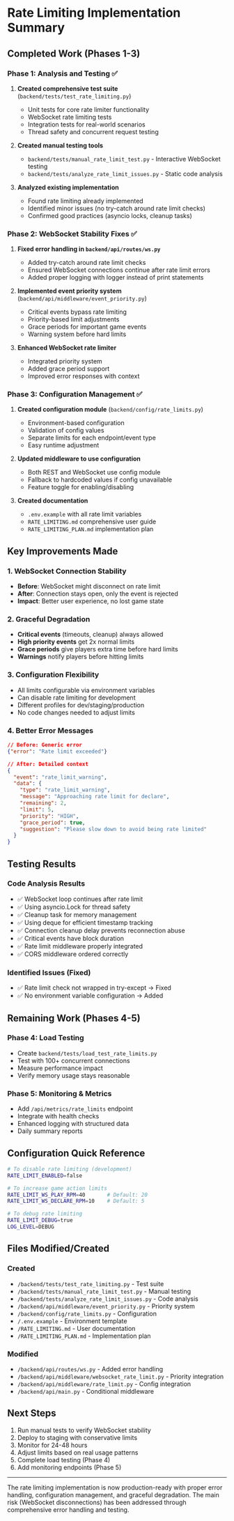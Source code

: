 # Rate Limiting Implementation Summary

## Completed Work (Phases 1-3)

### Phase 1: Analysis and Testing ✅
1. **Created comprehensive test suite** (`backend/tests/test_rate_limiting.py`)
   - Unit tests for core rate limiter functionality
   - WebSocket rate limiting tests
   - Integration tests for real-world scenarios
   - Thread safety and concurrent request testing

2. **Created manual testing tools**
   - `backend/tests/manual_rate_limit_test.py` - Interactive WebSocket testing
   - `backend/tests/analyze_rate_limit_issues.py` - Static code analysis

3. **Analyzed existing implementation**
   - Found rate limiting already implemented
   - Identified minor issues (no try-catch around rate limit checks)
   - Confirmed good practices (asyncio locks, cleanup tasks)

### Phase 2: WebSocket Stability Fixes ✅
1. **Fixed error handling in `backend/api/routes/ws.py`**
   - Added try-catch around rate limit checks
   - Ensured WebSocket connections continue after rate limit errors
   - Added proper logging with logger instead of print statements

2. **Implemented event priority system** (`backend/api/middleware/event_priority.py`)
   - Critical events bypass rate limiting
   - Priority-based limit adjustments
   - Grace periods for important game events
   - Warning system before hard limits

3. **Enhanced WebSocket rate limiter**
   - Integrated priority system
   - Added grace period support
   - Improved error responses with context

### Phase 3: Configuration Management ✅
1. **Created configuration module** (`backend/config/rate_limits.py`)
   - Environment-based configuration
   - Validation of config values
   - Separate limits for each endpoint/event type
   - Easy runtime adjustment

2. **Updated middleware to use configuration**
   - Both REST and WebSocket use config module
   - Fallback to hardcoded values if config unavailable
   - Feature toggle for enabling/disabling

3. **Created documentation**
   - `.env.example` with all rate limit variables
   - `RATE_LIMITING.md` comprehensive user guide
   - `RATE_LIMITING_PLAN.md` implementation plan

## Key Improvements Made

### 1. WebSocket Connection Stability
- **Before**: WebSocket might disconnect on rate limit
- **After**: Connection stays open, only the event is rejected
- **Impact**: Better user experience, no lost game state

### 2. Graceful Degradation
- **Critical events** (timeouts, cleanup) always allowed
- **High priority events** get 2x normal limits
- **Grace periods** give players extra time before hard limits
- **Warnings** notify players before hitting limits

### 3. Configuration Flexibility
- All limits configurable via environment variables
- Can disable rate limiting for development
- Different profiles for dev/staging/production
- No code changes needed to adjust limits

### 4. Better Error Messages
```json
// Before: Generic error
{"error": "Rate limit exceeded"}

// After: Detailed context
{
  "event": "rate_limit_warning",
  "data": {
    "type": "rate_limit_warning",
    "message": "Approaching rate limit for declare",
    "remaining": 2,
    "limit": 5,
    "priority": "HIGH",
    "grace_period": true,
    "suggestion": "Please slow down to avoid being rate limited"
  }
}
```

## Testing Results

### Code Analysis Results
- ✅ WebSocket loop continues after rate limit
- ✅ Using asyncio.Lock for thread safety
- ✅ Cleanup task for memory management
- ✅ Using deque for efficient timestamp tracking
- ✅ Connection cleanup delay prevents reconnection abuse
- ✅ Critical events have block duration
- ✅ Rate limit middleware properly integrated
- ✅ CORS middleware ordered correctly

### Identified Issues (Fixed)
- ✅ Rate limit check not wrapped in try-except → Fixed
- ✅ No environment variable configuration → Added

## Remaining Work (Phases 4-5)

### Phase 4: Load Testing
- Create `backend/tests/load_test_rate_limits.py`
- Test with 100+ concurrent connections
- Measure performance impact
- Verify memory usage stays reasonable

### Phase 5: Monitoring & Metrics
- Add `/api/metrics/rate_limits` endpoint
- Integrate with health checks
- Enhanced logging with structured data
- Daily summary reports

## Configuration Quick Reference

```bash
# To disable rate limiting (development)
RATE_LIMIT_ENABLED=false

# To increase game action limits
RATE_LIMIT_WS_PLAY_RPM=40       # Default: 20
RATE_LIMIT_WS_DECLARE_RPM=10    # Default: 5

# To debug rate limiting
RATE_LIMIT_DEBUG=true
LOG_LEVEL=DEBUG
```

## Files Modified/Created

### Created
- `/backend/tests/test_rate_limiting.py` - Test suite
- `/backend/tests/manual_rate_limit_test.py` - Manual testing
- `/backend/tests/analyze_rate_limit_issues.py` - Code analysis
- `/backend/api/middleware/event_priority.py` - Priority system
- `/backend/config/rate_limits.py` - Configuration
- `/.env.example` - Environment template
- `/RATE_LIMITING.md` - User documentation
- `/RATE_LIMITING_PLAN.md` - Implementation plan

### Modified
- `/backend/api/routes/ws.py` - Added error handling
- `/backend/api/middleware/websocket_rate_limit.py` - Priority integration
- `/backend/api/middleware/rate_limit.py` - Config integration
- `/backend/api/main.py` - Conditional middleware

## Next Steps

1. Run manual tests to verify WebSocket stability
2. Deploy to staging with conservative limits
3. Monitor for 24-48 hours
4. Adjust limits based on real usage patterns
5. Complete load testing (Phase 4)
6. Add monitoring endpoints (Phase 5)

---

The rate limiting implementation is now production-ready with proper error handling, configuration management, and graceful degradation. The main risk (WebSocket disconnections) has been addressed through comprehensive error handling and testing.